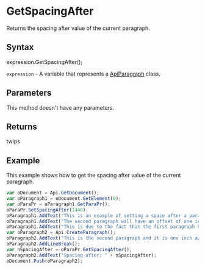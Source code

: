 # GetSpacingAfter

Returns the spacing after value of the current paragraph.

## Syntax

expression.GetSpacingAfter();

`expression` - A variable that represents a [ApiParagraph](../ApiParagraph.md) class.

## Parameters

This method doesn't have any parameters.

## Returns

twips

## Example

This example shows how to get the spacing after value of the current paragraph.

```javascript
var oDocument = Api.GetDocument();
var oParagraph1 = oDocument.GetElement(0);
var oParaPr = oParagraph1.GetParaPr();
oParaPr.SetSpacingAfter(1440);
oParagraph1.AddText("This is an example of setting a space after a paragraph. ");
oParagraph1.AddText("The second paragraph will have an offset of one inch from the top. ");
oParagraph1.AddText("This is due to the fact that the first paragraph has this offset enabled.");
var oParagraph2 = Api.CreateParagraph();
oParagraph2.AddText("This is the second paragraph and it is one inch away from the first paragraph.");
oParagraph2.AddLineBreak();
var nSpacingAfter = oParaPr.GetSpacingAfter();
oParagraph2.AddText("Spacing after: " + nSpacingAfter);
oDocument.Push(oParagraph2);
```
